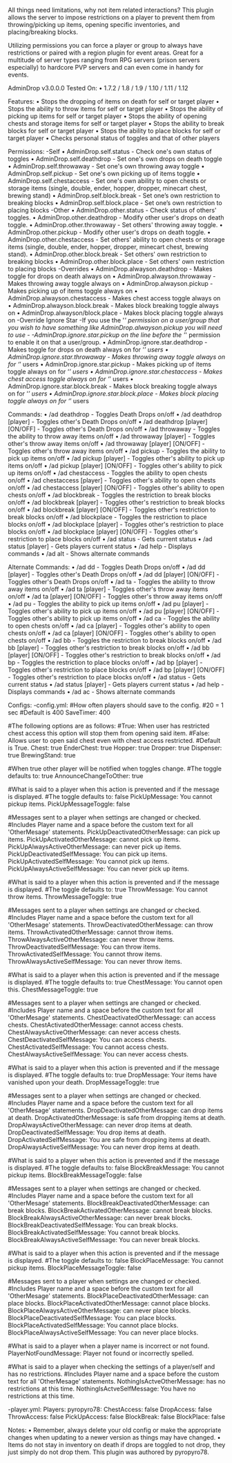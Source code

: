 All things need limitations, why not item related interactions? This plugin allows the server to impose restrictions on a player to prevent them from throwing/picking up items, opening specific inventories, and placing/breaking blocks.

Utilizing permissions you can force a player or group to always have restrictions or paired with a region plugin for event areas. Great for a multitude of server types ranging from RPG servers (prison servers especially) to hardcore PVP servers and can even come in handy for events.

AdminDrop v3.0.0.0 Tested On:
•	1.7.2 / 1.8 / 1.9 / 1.10 / 1.11 / 1.12

Features:
•	Stops the dropping of items on death for self or target player
•	Stops the ability to throw items for self or target player
•	Stops the ability of picking up items for self or target player
•	Stops the ability of opening chests and storage items for self or target player
•	Stops the ability to break blocks for self or target player
•	Stops the ability to place blocks for self or target player
•	Checks personal status of toggles and that of other players
 
Permissions:
-Self
•	AdminDrop.self.status - Check one's own status of toggles
•	AdminDrop.self.deathdrop - Set one's own drops on death toggle
•	AdminDrop.self.throwaway - Set one's own throwing away toggle
•	AdminDrop.self.pickup - Set one's own picking up of items toggle
•	AdminDrop.self.chestaccess - Set one's own ability to open chests or storage items (single, double, ender, hopper, dropper, minecart chest, brewing stand)
•	AdminDrop.self.block.break - Set one’s own restriction to breaking blocks
•	AdminDrop.self.block.place - Set one’s own restriction to placing blocks
-Other
•	AdminDrop.other.status - Check status of others' toggles.
•	AdminDrop.other.deathdrop - Modify other user's drops on death toggle.
•	AdminDrop.other.throwaway - Set others' throwing away toggle.
•	AdminDrop.other.pickup - Modify other user's drops on death toggle.
•	AdminDrop.other.chestaccess - Set others' ability to open chests or storage items (single, double, ender, hopper, dropper, minecart chest, brewing stand).
•	AdminDrop.other.block.break - Set others' own restriction to breaking blocks
•	AdminDrop.other.block.place - Set others' own restriction to placing blocks
-Overrides
•	AdminDrop.alwayson.deathdrop - Makes toggle for drops on death always on
•	AdminDrop.alwayson.throwaway - Makes throwing away toggle always on
•	AdminDrop.alwayson.pickup - Makes picking up of items toggle always on
•	AdminDrop.alwayson.chestaccess - Makes chest access toggle always on
•	AdminDrop.alwayson.block.break - Makes block breaking toggle always on
•	AdminDrop.alwayson/block.place - Makes block placing toggle always on
-Override Ignore Star
-If you use the '*' permission on a user/group that you wish to have something like AdminDrop.alwayson.pickup you will need to use - -AdminDrop.ignore.star.pickup on the line before the '*' permission to enable it on that a user/group.
•	AdminDrop.ignore.star.deathdrop - Makes toggle for drops on death always on for ‘*’ users
•	AdminDrop.ignore.star.throwaway - Makes throwing away toggle always on for ‘*’ users
•	AdminDrop.ignore.star.pickup - Makes picking up of items toggle always on for ‘*’ users
•	AdminDrop.ignore.star.chestaccess - Makes chest access toggle always on for ‘*’ users
•	AdminDrop.ignore.star.block.break - Makes block breaking toggle always on for ‘*’ users
•	AdminDrop.ignore.star.block.place - Makes block placing toggle always on for ‘*’ users

Commands:
•	/ad deathdrop - Toggles Death Drops on/off
•	/ad deathdrop [player] - Toggles other's Death Drops on/off
•	/ad deathdrop [player] [ON/OFF] - Toggles other's Death Drops on/off
•	/ad throwaway - Toggles the ability to throw away items on/off
•	/ad throwaway [player] - Toggles other's throw away items on/off
•	/ad throwaway [player] [ON/OFF] - Toggles other's throw away items on/off
•	/ad pickup - Toggles the ability to pick up items on/off
•	/ad pickup [player] - Toggles other's ability to pick up items on/off
•	/ad pickup [player] [ON/OFF] - Toggles other's ability to pick up items on/off
•	/ad chestaccess - Toggles the ability to open chests on/off
•	/ad chestaccess [player] - Toggles other's ability to open chests on/off
•	/ad chestaccess [player] [ON/OFF] - Toggles other's ability to open chests on/off
•	/ad blockbreak - Toggles the restriction to break blocks on/off
•	/ad blockbreak [player] - Toggles other's restriction to break blocks on/off
•	/ad blockbreak [player] [ON/OFF] - Toggles other's restriction to break blocks on/off
•	/ad blockplace - Toggles the restriction to place blocks on/off
•	/ad blockplace [player] - Toggles other's restriction to place blocks on/off
•	/ad blockplace [player] [ON/OFF] - Toggles other's restriction to place blocks on/off
•	/ad status - Gets current status
•	/ad status [player] - Gets players current status
•	/ad help - Displays commands
•	/ad alt - Shows alternate commands

Alternate Commands:
•	/ad dd - Toggles Death Drops on/off
•	/ad dd [player] - Toggles other's Death Drops on/off
•	/ad dd [player] [ON/OFF] - Toggles other's Death Drops on/off
•	/ad ta - Toggles the ability to throw away items on/off
•	/ad ta [player] - Toggles other's throw away items on/off
•	/ad ta [player] [ON/OFF] - Toggles other's throw away items on/off
•	/ad pu - Toggles the ability to pick up items on/off
•	/ad pu [player] - Toggles other's ability to pick up items on/off
•	/ad pu [player] [ON/OFF] - Toggles other's ability to pick up items on/off
•	/ad ca - Toggles the ability to open chests on/off
•	/ad ca [player] - Toggles other's ability to open chests on/off
•	/ad ca [player] [ON/OFF] - Toggles other's ability to open chests on/off
•	/ad bb - Toggles the restriction to break blocks on/off
•	/ad bb [player] - Toggles other's restriction to break blocks on/off
•	/ad bb [player] [ON/OFF] - Toggles other's restriction to break blocks on/off
•	/ad bp - Toggles the restriction to place blocks on/off
•	/ad bp [player] - Toggles other's restriction to place blocks on/off
•	/ad bp [player] [ON/OFF] - Toggles other's restriction to place blocks on/off
•	/ad status - Gets current status
•	/ad status [player] - Gets players current status
•	/ad help - Displays commands
•	/ad ac - Shows alternate commands

Configs:
-config.yml:
#How often players should save to the config.
#20 = 1 sec
#Default is 400
SaveTimer: 400

#The following options are as follows:
#True: When user has restricted chest access this option will stop them from opening said item.
#False: Allows user to open said chest even with chest access restricted.
#Default is True.
Chest: true
EnderChest: true
Hopper: true 
Dropper: true 
Dispenser: true 
BrewingStand: true

#When true other player will be notified when toggles change.
#The toggle defaults to: true
AnnounceChangeToOther: true

#What is said to a player when this action is prevented and if the message is displayed.
#The toggle defaults to: false
PickUpMessage: You cannot pickup items.
PickUpMessageToggle: false

#Messages sent to a player when settings are changed or checked.
#Includes Player name and a space before the custom text for all 'OtherMesage' statements.
PickUpDeactivatedOtherMessage: can pick up items.
PickUpActivatedOtherMessage: cannot pick up items.
PickUpAlwaysActiveOtherMessage: can never pick up items.
PickUpDeactivatedSelfMessage: You can pick up items.
PickUpActivatedSelfMessage: You cannot pick up items.
PickUpAlwaysActiveSelfMessage: You can never pick up items.

#What is said to a player when this action is prevented and if the message is displayed.
#The toggle defaults to: true
ThrowMessage: You cannot throw items.
ThrowMessageToggle: true

#Messages sent to a player when settings are changed or checked.
#Includes Player name and a space before the custom text for all 'OtherMesage' statements.
ThrowDeactivatedOtherMessage: can throw items.
ThrowActivatedOtherMessage: cannot throw items.
ThrowAlwaysActiveOtherMessage: can never throw items.
ThrowDeactivatedSelfMessage: You can throw items.
ThrowActivatedSelfMessage: You cannot throw items.
ThrowAlwaysActiveSelfMessage: You can never throw items.

#What is said to a player when this action is prevented and if the message is displayed.
#The toggle defaults to: true
ChestMessage: You cannot open this.
ChestMessageToggle: true

#Messages sent to a player when settings are changed or checked.
#Includes Player name and a space before the custom text for all 'OtherMesage' statements.
ChestDeactivatedOtherMessage: can access chests.
ChestActivatedOtherMessage: cannot access chests.
ChestAlwaysActiveOtherMessage: can never access chests.
ChestDeactivatedSelfMessage: You can access chests.
ChestActivatedSelfMessage: You cannot access chests.
ChestAlwaysActiveSelfMessage: You can never access chests.

#What is said to a player when this action is prevented and if the message is displayed.
#The toggle defaults to: true
DropMessage: Your items have vanished upon your death.
DropMessageToggle: true

#Messages sent to a player when settings are changed or checked.
#Includes Player name and a space before the custom text for all 'OtherMesage' statements.
DropDeactivatedOtherMessage: can drop items at death.
DropActivatedOtherMessage: is safe from dropping items at death.
DropAlwaysActiveOtherMessage: can never drop items at death.
DropDeactivatedSelfMessage: You drop items at death.
DropActivatedSelfMessage: You are safe from dropping items at death.
DropAlwaysActiveSelfMessage: You can never drop items at death.

#What is said to a player when this action is prevented and if the message is displayed.
#The toggle defaults to: false
BlockBreakMessage: You cannot pickup items.
BlockBreakMessageToggle: false

#Messages sent to a player when settings are changed or checked.
#Includes Player name and a space before the custom text for all 'OtherMesage' statements.
BlockBreakDeactivatedOtherMessage: can break blocks.
BlockBreakActivatedOtherMessage: cannot break blocks.
BlockBreakAlwaysActiveOtherMessage: can never break blocks.
BlockBreakDeactivatedSelfMessage: You can break blocks.
BlockBreakActivatedSelfMessage: You cannot break blocks.
BlockBreakAlwaysActiveSelfMessage: You can never break blocks.

#What is said to a player when this action is prevented and if the message is displayed.
#The toggle defaults to: false
BlockPlaceMessage: You cannot pickup items.
BlockPlaceMessageToggle: false

#Messages sent to a player when settings are changed or checked.
#Includes Player name and a space before the custom text for all 'OtherMesage' statements.
BlockPlaceDeactivatedOtherMessage: can place blocks.
BlockPlaceActivatedOtherMessage: cannot place blocks.
BlockPlaceAlwaysActiveOtherMessage: can never place blocks.
BlockPlaceDeactivatedSelfMessage: You can place blocks.
BlockPlaceActivatedSelfMessage: You cannot place blocks.
BlockPlaceAlwaysActiveSelfMessage: You can never place blocks.

#What is said to a player when a player name is incorrect or not found.
PlayerNotFoundMessage: Player not found or incorrectly spelled.

#What is said to a player when checking the settings of a player/self and has no restrictions.
#Includes Player name and a space before the custom text for all 'OtherMesage' statements.
NothingIsActveOtherMessage: has no restrictions at this time.
NothingIsActveSelfMessage: You have no restrictions at this time.

-player.yml:
Players:
  pyropyro78:
    ChestAccess: false
    DropAccess: false
    ThrowAccess: false
    PickUpAccess: false
    BlockBreak: false
    BlockPlace: false

Notes:
•	Remember, always delete your old config or make the appropriate changes when updating to a newer version as things may have changed.
•	Items do not stay in inventory on death if drops are toggled to not drop, they just simply do not drop them.
This plugin was authored by pyropyro78.
